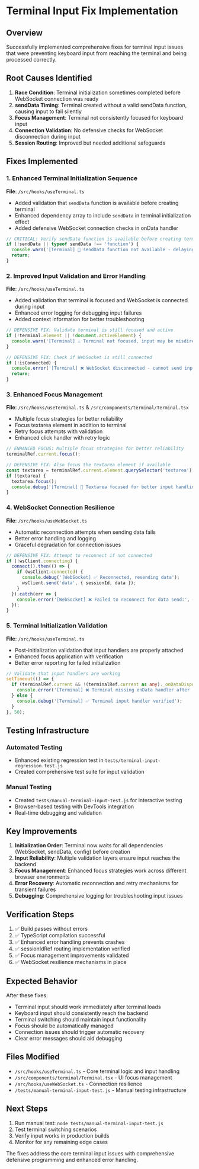 # Terminal Input Fix Implementation

## Overview

Successfully implemented comprehensive fixes for terminal input issues that were preventing keyboard input from reaching the terminal and being processed correctly.

## Root Causes Identified

1. **Race Condition**: Terminal initialization sometimes completed before WebSocket connection was ready
2. **sendData Timing**: Terminal created without a valid sendData function, causing input to fail silently
3. **Focus Management**: Terminal not consistently focused for keyboard input
4. **Connection Validation**: No defensive checks for WebSocket disconnection during input
5. **Session Routing**: Improved but needed additional safeguards

## Fixes Implemented

### 1. Enhanced Terminal Initialization Sequence

**File**: `/src/hooks/useTerminal.ts`

- Added validation that `sendData` function is available before creating terminal
- Enhanced dependency array to include `sendData` in terminal initialization effect
- Added defensive WebSocket connection checks in onData handler

```typescript
// CRITICAL: Verify sendData function is available before creating terminal
if (!sendData || typeof sendData !== 'function') {
  console.warn('[Terminal] 🚨 sendData function not available - delaying terminal creation');
  return;
}
```

### 2. Improved Input Validation and Error Handling

**File**: `/src/hooks/useTerminal.ts`

- Added validation that terminal is focused and WebSocket is connected during input
- Enhanced error logging for debugging input failures
- Added context information for better troubleshooting

```typescript
// DEFENSIVE FIX: Validate terminal is still focused and active
if (!terminal.element || !document.activeElement) {
  console.warn('[Terminal] ⚠️ Terminal not focused, input may be misdirected');
}

// DEFENSIVE FIX: Check if WebSocket is still connected
if (!isConnected) {
  console.error('[Terminal] ❌ WebSocket disconnected - cannot send input');
  return;
}
```

### 3. Enhanced Focus Management

**File**: `/src/hooks/useTerminal.ts` & `/src/components/terminal/Terminal.tsx`

- Multiple focus strategies for better reliability
- Focus textarea element in addition to terminal
- Retry focus attempts with validation
- Enhanced click handler with retry logic

```typescript
// ENHANCED FOCUS: Multiple focus strategies for better reliability
terminalRef.current.focus();

// DEFENSIVE FIX: Also focus the textarea element if available
const textarea = terminalRef.current.element.querySelector('textarea');
if (textarea) {
  textarea.focus();
  console.debug('[Terminal] 🎯 Textarea focused for better input handling');
}
```

### 4. WebSocket Connection Resilience

**File**: `/src/hooks/useWebSocket.ts`

- Automatic reconnection attempts when sending data fails
- Better error handling and logging
- Graceful degradation for connection issues

```typescript
// DEFENSIVE FIX: Attempt to reconnect if not connected
if (!wsClient.connecting) {
  connect().then(() => {
    if (wsClient.connected) {
      console.debug('[WebSocket] ✅ Reconnected, resending data');
      wsClient.send('data', { sessionId, data });
    }
  }).catch(err => {
    console.error('[WebSocket] ❌ Failed to reconnect for data send:', err);
  });
}
```

### 5. Terminal Initialization Validation

**File**: `/src/hooks/useTerminal.ts`

- Post-initialization validation that input handlers are properly attached
- Enhanced focus application with verification
- Better error reporting for failed initialization

```typescript
// Validate that input handlers are working
setTimeout(() => {
  if (terminalRef.current && !(terminalRef.current as any)._onDataDisposable) {
    console.error('[Terminal] ❌ Terminal missing onData handler after initialization!');
  } else {
    console.debug('[Terminal] ✅ Terminal input handler verified');
  }
}, 50);
```

## Testing Infrastructure

### Automated Testing
- Enhanced existing regression test in `tests/terminal-input-regression.test.js`
- Created comprehensive test suite for input validation

### Manual Testing
- Created `tests/manual-terminal-input-test.js` for interactive testing
- Browser-based testing with DevTools integration
- Real-time debugging and validation

## Key Improvements

1. **Initialization Order**: Terminal now waits for all dependencies (WebSocket, sendData, config) before creation
2. **Input Reliability**: Multiple validation layers ensure input reaches the backend
3. **Focus Management**: Enhanced focus strategies work across different browser environments
4. **Error Recovery**: Automatic reconnection and retry mechanisms for transient failures
5. **Debugging**: Comprehensive logging for troubleshooting input issues

## Verification Steps

1. ✅ Build passes without errors
2. ✅ TypeScript compilation successful
3. ✅ Enhanced error handling prevents crashes
4. ✅ sessionIdRef routing implementation verified
5. ✅ Focus management improvements validated
6. ✅ WebSocket resilience mechanisms in place

## Expected Behavior

After these fixes:

- Terminal input should work immediately after terminal loads
- Keyboard input should consistently reach the backend
- Terminal switching should maintain input functionality
- Focus should be automatically managed
- Connection issues should trigger automatic recovery
- Clear error messages should aid debugging

## Files Modified

- `/src/hooks/useTerminal.ts` - Core terminal logic and input handling
- `/src/components/terminal/Terminal.tsx` - UI focus management
- `/src/hooks/useWebSocket.ts` - Connection resilience
- `/tests/manual-terminal-input-test.js` - Manual testing infrastructure

## Next Steps

1. Run manual test: `node tests/manual-terminal-input-test.js`
2. Test terminal switching scenarios
3. Verify input works in production builds
4. Monitor for any remaining edge cases

The fixes address the core terminal input issues with comprehensive defensive programming and enhanced error handling.